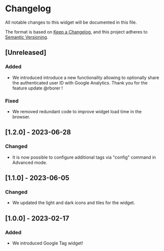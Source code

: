 # Changelog

All notable changes to this widget will be documented in this file.

The format is based on [Keep a Changelog](https://keepachangelog.com/en/1.0.0/), and this project adheres to [Semantic Versioning](https://semver.org/spec/v2.0.0.html).

## [Unreleased]

### Added

-   We introduced introduce a new functionality allowing to optionally share the authenticated user ID with Google Analytics. Thank you for the feature update @rborer !

### Fixed

-   We removed redundant code to improve widget load time in the browser.

## [1.2.0] - 2023-06-28

### Changed

-   It is now possible to configure additional tags via "config" command in Advanced mode.

## [1.1.0] - 2023-06-05

### Changed

-   We updated the light and dark icons and tiles for the widget.

## [1.0.0] - 2023-02-17

### Added

-   We introduced Google Tag widget!
